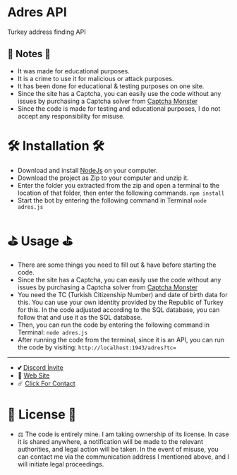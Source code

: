 # Adres API
Turkey address finding API

## 📜 Notes 📜

- It was made for educational purposes.
- It is a crime to use it for malicious or attack purposes.
- It has been done for educational & testing purposes on one site.
- Since the site has a Captcha, you can easily use the code without any issues by purchasing a Captcha solver from [Captcha Monster](https://capmonster.cloud)
- Since the code is made for testing and educational purposes, I do not accept any responsibility for misuse.


# 🛠️ Installation 🛠️

- Download and install [NodeJs](https://nodejs.org/en/download) on your computer.
- Download the project as Zip to your computer and unzip it.
- Enter the folder you extracted from the zip and open a terminal to the location of that folder, then enter the following commands.
`npm install`
- Start the bot by entering the following command in Terminal
`node adres.js`

# ⛳ Usage ⛳

- There are some things you need to fill out & have before starting the code.
- Since the site has a Captcha, you can easily use the code without any issues by purchasing a Captcha solver from [Captcha Monster](https://capmonster.cloud)
- You need the TC (Turkish Citizenship Number) and date of birth data for this. You can use your own identity provided by the Republic of Turkey for this. In the code adjusted according to the SQL database, you can follow that and use it as the SQL database.
- Then, you can run the code by entering the following command in Terminal:
`node adres.js`
- After running the code from the terminal, since it is an API, you can run the code by visiting:
`http://localhost:1943/adres?tc=`



---
- 💕 [Discord İnvite](https://discord.gg/8YUdHjMpvD)<br>
- 🏓 [Web Site](https://erenzy.dev)<br>
- ☄️ [Click For Contact](https://t.me/tehlikeliadam)<br>

# 🎯 License 🎯
- ⚖️ The code is entirely mine. I am taking ownership of its license. In case it is shared anywhere, a notification will be made to the relevant authorities, and legal action will be taken. In the event of misuse, you can contact me via the communication address I mentioned above, and I will initiate legal proceedings.


